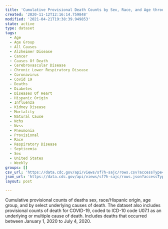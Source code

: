 ```yaml
---
title: 'Cumulative Provisional Death Counts by Sex, Race, and Age through 7/4/2020'
created: '2020-11-12T12:16:14.759848'
modified: '2021-04-21T19:38:39.949853'
state: active
type: dataset
tags:
  - Age
  - Age Group
  - All Causes
  - Alzheimer Disease
  - Cancer
  - Causes Of Death
  - Cerebrovascular Disease
  - Chronic Lower Respiratory Disease
  - Coronavirus
  - Covid 19
  - Deaths
  - Diabetes
  - Diseases Of Heart
  - Hispanic Origin
  - Influenza
  - Kidney Disease
  - Mortality
  - Natural Cause
  - Nchs
  - Nvss
  - Pneumonia
  - Provisional
  - Race
  - Respiratory Disease
  - Septicemia
  - Sex
  - United States
  - Weekly
groups: []
csv_url: 'https://data.cdc.gov/api/views/sf7h-sajc/rows.csv?accessType=DOWNLOAD'
json_url: 'https://data.cdc.gov/api/views/sf7h-sajc/rows.json?accessType=DOWNLOAD'
layout: post

---
```

Cumulative provisional counts of deaths sex, race/Hispanic origin, age group, and by select underlying causes of death. The dataset also includes provisional counts of death for COVID-19, coded to ICD-10 code U07.1 as an underlying or multiple cause of death. Includes deaths that occurred between January 1, 2020 to July 4, 2020.
